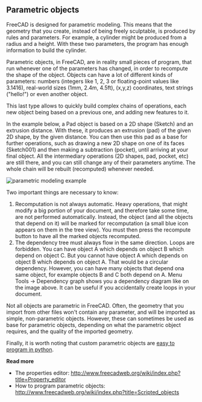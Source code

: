 ## Parametric objects

FreeCAD is designed for parametric modeling. This means that the geometry that you create, instead of being
freely sculptable, is produced by rules and parameters. For example, a cylinder might be produced from a
radius and a height. With these two parameters, the program has enough information to build the cylinder.

Parametric objects, in FreeCAD, are in reality small pieces of program, that run whenever one of the
parameters has changed, in order to recompute the shape of the object. Objects can have a lot of different
kinds of parameters: numbers (integers like 1, 2, 3 or floating-point values like 3.1416), real-world sizes
(1mm, 2.4m, 4.5ft), (x,y,z) coordinates, text strings ("hello!") or even another object.

This last type allows to quickly build complex chains of operations, each new object being based on a 
previous one, and adding new features to it.

In the example below, a Pad object is based on a 2D shape (Sketch) and an extrusion distance. With these, 
it produces an extrusion (pad) of the given 2D shape, by the given distance. You can then use this 
pad as a base for further operations, such as drawing a new 2D shape on one of its faces (Sketch001) and
then making a subtraction (pocket), until arriving at your final object. All the intermediary operations (2D shapes, pad,
pocket, etc) are still there, and you can still change any of their parameters anytime. The whole chain will 
be rebuilt (recomputed) whenever needed.

![parametric modeling example](http://www.freecadweb.org/wiki/images/4/47/Parametric_objects.jpg)

Two important things are necessary to know:

1. Recomputation is not always automatic. Heavy operations, that might modify a big portion of your document, and therefore take some time, are not performed automatically. Instead, the object (and all the objects that depend on it) will be marked for recomputation (a small blue icon appears on them in the tree view). You must then press the recompute button to have all the marked objects recomputed.
2. The dependency tree must always flow in the same direction. Loops are forbidden. You can have object A which depends on object B which depend on object C. But you cannot have object A which depends on object B which depends on object A. That would be a circular dependency. However, you can have many objects that depend ona same object, for example objects B and C both depend on A. Menu Tools -> Dependency graph shows you a dependency diagram like on the image above. It can be useful if you  accidentally create loops in your document.

Not all objects are parametric in FreeCAD. Often, the geometry that you import from other files won't contain
any parameter, and will be imported as simple, non-parametric objects. However, these can sometimes be used as
base for parametric objects, depending on what the parametric object requires, and the quality of the imported
geometry.

Finally, it is worth noting that custom parametric objects are [easy to program in python](http://www.freecadweb.org/wiki/index.php?title=Scripted_objects).

**Read more**

* The properties editor: http://www.freecadweb.org/wiki/index.php?title=Property_editor
* How to program parametric objects: http://www.freecadweb.org/wiki/index.php?title=Scripted_objects
